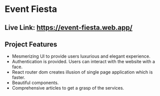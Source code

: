 # Event Fiesta
## Live Link: https://event-fiesta.web.app/

## Project Features
- Mesmerizing UI to provide users luxurious and elegant experience.
- Authentication is provided. Users can interact with the website with a face.
- React router dom creates illusion of single page application which is faster.
- Beautiful components.
- Comprehensive articles to get a grasp of the services.
